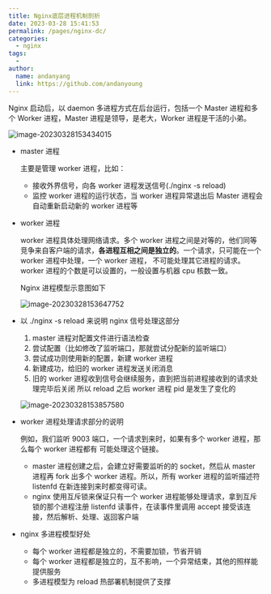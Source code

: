 ```yaml
---
title: Nginx底层进程机制剖析
date: 2023-03-28 15:41:53
permalink: /pages/nginx-dc/
categories:
  - nginx
tags:
  -
author:
  name: andanyang
  link: https://github.com/andanyoung
---
```


Nginx 启动后，以 daemon 多进程⽅式在后台运⾏，包括⼀个 Master 进程和多个 Worker 进程，Master 进程是领导，是⽼⼤，Worker 进程是⼲活的⼩弟。

![image-20230328153434015](http://md7.admin4j.com/blog/202303281534069.png)

- master 进程

  主要是管理 worker 进程，⽐如：

  - 接收外界信号，向各 worker 进程发送信号(./nginx -s reload)
  - 监控 worker 进程的运⾏状态，当 worker 进程异常退出后 Master 进程会⾃动重新启动新的 worker 进程等

- worker 进程

  worker 进程具体处理⽹络请求。多个 worker 进程之间是对等的，他们同等竞争来⾃客户端的请求，**各进程互相之间是独⽴的**。⼀个请求，只可能在⼀个 worker 进程中处理，⼀个 worker 进程， 不可能处理其它进程的请求。worker 进程的个数是可以设置的，⼀般设置与机器 cpu 核数⼀致。

  Nginx 进程模型示意图如下

  ![image-20230328153647752](http://md7.admin4j.com/blog/202303281536822.png)

- 以 ./nginx -s reload 来说明 nginx 信号处理这部分

  1. master 进程对配置⽂件进⾏语法检查
  2. 尝试配置（⽐如修改了监听端⼝，那就尝试分配新的监听端⼝）
  3. 尝试成功则使⽤新的配置，新建 worker 进程
  4. 新建成功，给旧的 worker 进程发送关闭消息
  5. 旧的 worker 进程收到信号会继续服务，直到把当前进程接收到的请求处理完毕后关闭 所以 reload 之后 worker 进程 pid 是发⽣了变化的

  ![image-20230328153857580](http://md7.admin4j.com/blog/202303281538631.png)

- worker 进程处理请求部分的说明

  例如，我们监听 9003 端⼝，⼀个请求到来时，如果有多个 worker 进程，那么每个 worker 进程都有 可能处理这个链接。

  - master 进程创建之后，会建⽴好需要监听的的 socket，然后从 master 进程再 fork 出多个 worker 进程。所以，所有 worker 进程的监听描述符 listenfd 在新连接到来时都变得可读。
  - nginx 使⽤互斥锁来保证只有⼀个 worker 进程能够处理请求，拿到互斥锁的那个进程注册 listenfd 读事件，在读事件⾥调⽤ accept 接受该连接，然后解析、处理、返回客户端

- nginx 多进程模型好处

  - 每个 worker 进程都是独⽴的，不需要加锁，节省开销
  - 每个 worker 进程都是独⽴的，互不影响，⼀个异常结束，其他的照样能提供服务
  - 多进程模型为 reload 热部署机制提供了⽀撑
